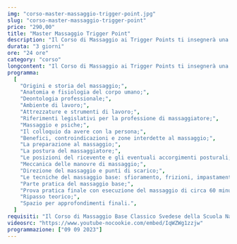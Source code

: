 ```yaml
---
img: "corso-master-massaggio-trigger-point.jpg"
slug: "corso-master-massaggio-trigger-point"
price: "290,00"
title: "Master Massaggio Trigger Point"
description: "Il Corso di Massaggio ai Trigger Points ti insegnerà una tecnica di massaggio che si basa sull’individuazione e lo scioglimento dei punti trigger, ovvero delle piccole contrazioni muscolari che provocano dolore, tensione e limitazione del movimento. I punti trigger possono essere presenti in ogni muscolo del corpo e possono essere attivi o passivi, a seconda se provocano dolore spontaneo o solo alla pressione. I punti trigger possono anche causare dolore riferito, ovvero dolore che si irradia in una zona diversa da quella dove si trova il punto trigger. Il massaggio ai trigger points consiste nell’applicare delle pressioni e delle frizioni sui punti trigger, con le dita o con degli strumenti appositi, per rilassare la fascia tesa, ripristinare il flusso sanguigno, eliminare i prodotti di scarto e ridurre il dolore. Il massaggio ai trigger points ha molti benefici: regala una sensazione di benessere, aiuta a migliorare la postura, elimina i punti di tensione e rende più attivi i muscoli, aiuta la debolezza muscolare, l’ipersensibilità e la rigidità, migliora la circolazione sanguigna nell’area del trigger point, distende la bandelletta tesa, rilassa la fascia circostante, migliora l’elasticità muscolare. Nel corso imparerai la teoria e la pratica del massaggio ai trigger points, studierai l’anatomia e la fisiologia dei muscoli e dei punti trigger, approfondirai le tecniche di individuazione e di trattamento dei punti trigger, sia attivi che passivi, sia locali che riferiti."
durata: "3 giorni"
ore: "24 ore"
category: "corso"
longcontent: "Il Corso di Massaggio ai Trigger Points ti insegnerà una tecnica di massaggio che si basa sull’individuazione e lo scioglimento dei punti trigger, ovvero delle piccole contrazioni muscolari che provocano dolore, tensione e limitazione del movimento. I punti trigger possono essere presenti in ogni muscolo del corpo e possono essere attivi o passivi, a seconda se provocano dolore spontaneo o solo alla pressione. I punti trigger possono anche causare dolore riferito, ovvero dolore che si irradia in una zona diversa da quella dove si trova il punto trigger. Il massaggio ai trigger points consiste nell’applicare delle pressioni e delle frizioni sui punti trigger, con le dita o con degli strumenti appositi, per rilassare la fascia tesa, ripristinare il flusso sanguigno, eliminare i prodotti di scarto e ridurre il dolore. Il massaggio ai trigger points ha molti benefici: regala una sensazione di benessere, aiuta a migliorare la postura, elimina i punti di tensione e rende più attivi i muscoli, aiuta la debolezza muscolare, l’ipersensibilità e la rigidità, migliora la circolazione sanguigna nell’area del trigger point, distende la bandelletta tesa, rilassa la fascia circostante, migliora l’elasticità muscolare. Nel corso imparerai la teoria e la pratica del massaggio ai trigger points, studierai l’anatomia e la fisiologia dei muscoli e dei punti trigger, approfondirai le tecniche di individuazione e di trattamento dei punti trigger, sia attivi che passivi, sia locali che riferiti."
programma:
  [
    "Origini e storia del massaggio;",
    "Anatomia e fisiologia del corpo umano;",
    "Deontologia professionale;",
    "Ambiente di lavoro;",
    "Attrezzature e strumenti di lavoro;",
    "Riferimenti legislativi per la professione di massaggiatore;",
    "Massaggio e psiche;",
    "Il colloquio da avere con la persona;",
    "Benefici, controindicazioni e zone interdette al massaggio;",
    "La preparazione al massaggio;",
    "La postura del massaggiatore;",
    "Le posizioni del ricevente e gli eventuali accorgimenti posturali;",
    "Meccanica delle manovre di massaggio;",
    "Direzione del massaggio e punti di scarico;",
    "Le tecniche del massaggio base: sfioramento, frizioni, impastamenti, vibrazioni e percussioni in tutte le loro varianti e manovre;",
    "Parte pratica del massaggio base;",
    "Prova pratica finale con esecuzione del massaggio di circa 60 minuti;",
    "Ripasso teorico;",
    "Spazio per approfondimenti finali.",
  ]
requisiti: "Il Corso di Massaggio Base Classico Svedese della Scuola Nazionale di Massaggio Tao® è il corso per eccellenza più completo tra tutti. Esso è aperto e rivolto a chiunque, quindi non è necessario avere un'esperienza di base precedente. Il Massaggio Base Classico Svedese è particolarmente consigliato a chi non ha esperienza nelle tecniche di massaggio occidentali quali Sfioramenti, Frizioni, Impastamenti, Vibrazioni e Percussioni in tutte le loro varianti."
videosrc: "https://www.youtube-nocookie.com/embed/IqWZWg1zzjw"
programmazione: ["09 09 2023"]
---
```

